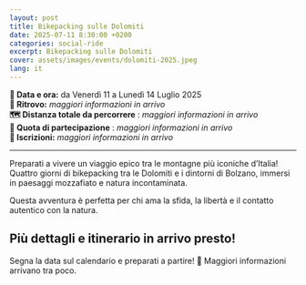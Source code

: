 ```yaml
---
layout: post
title: Bikepacking sulle Dolomiti
date: 2025-07-11 8:30:00 +0200
categories: social-ride
excerpt: Bikepacking sulle Dolomiti
cover: assets/images/events/dolomiti-2025.jpeg
lang: it
---
```

**📅 Data e ora:** da Venerdì 11 a Lunedì 14 Luglio 2025\
**📍 Ritrovo:** _maggiori informazioni in arrivo_\
**🗺️ Distanza totale da percorrere** : _maggiori informazioni in arrivo_\
**💸 Quota di partecipazione** : _maggiori informazioni in arrivo_\
**📝 Iscrizioni:** _maggiori informazioni in arrivo_

---

Preparati a vivere un viaggio epico tra le montagne più iconiche d’Italia! Quattro giorni di bikepacking tra le Dolomiti e i dintorni di Bolzano, immersi in paesaggi mozzafiato e natura incontaminata.

Questa avventura è perfetta per chi ama la sfida, la libertà e il contatto autentico con la natura.

## Più dettagli e itinerario in arrivo presto!

Segna la data sul calendario e preparati a partire! 🚴 Maggiori informazioni arrivano tra poco.
